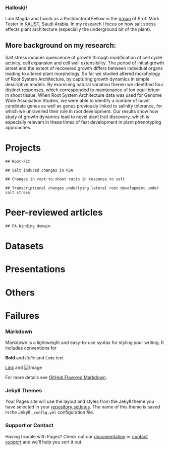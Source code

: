 ### Halloski! 

I am Magda and I work as a Postdoctoral Fellow in the [group](http://saltyworld.org) of Prof. Mark Tester in [KAUST](http://kaust.edu.sa), Saudi Arabia. In my research I focus on how salt stress affects plant architecture (especially the underground bit of the plant). 

## More background on my research:
Salt stress induces quiescence of growth through modification of cell cycle activity, cell expansion and cell wall extensibility. The period of initial growth arrest and the extent of recovered growth differs between individual organs leading to altered plant morphology. So far we studied altered morphology of Root System Architecture, by capturing growth dynamics in simple descriptive models. By examining natural variation therein we identified four distinct responses, which corresponded to maintenance of ion equilibrium in shoot tissue. When Root System Architecture data was used for Genome Wide Association Studies, we were able to identify a number of novel candidate genes as well as genes previously linked to salinity tolerance, for which we unravelled their role in root development. Our results show how study of growth dynamics lead to novel plant trait discovery, which is especially relevant in these times of fast development in plant phenotyping approaches.


# Projects

```
## Root-Fit
```

```
## Salt induced changes in RSA
```

```
## Changes in root-to-shoot ratio in response to salt
```

```
## Transcriptional changes underlying lateral root development under salt stress
```

# Peer-reviewed articles

```
## PA-binding domain
```

# Datasets

# Presentations

# Others

# Failures



### Markdown

Markdown is a lightweight and easy-to-use syntax for styling your writing. It includes conventions for



**Bold** and _Italic_ and `Code` text

[Link](url) and ![Image](src)

For more details see [GitHub Flavored Markdown](https://guides.github.com/features/mastering-markdown/).

### Jekyll Themes

Your Pages site will use the layout and styles from the Jekyll theme you have selected in your [repository settings](https://github.com/mmjulkowska/mmjulkowska.github.io/settings). The name of this theme is saved in the Jekyll `_config.yml` configuration file.

### Support or Contact

Having trouble with Pages? Check out our [documentation](https://help.github.com/categories/github-pages-basics/) or [contact support](https://github.com/contact) and we’ll help you sort it out.
